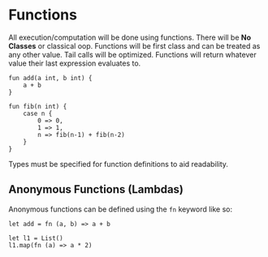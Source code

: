 # Functions

All execution/computation will be done using functions.
There will be **No Classes** or classical oop.
Functions will be first class and can be treated as any other value.
Tail calls will be optimized.
Functions will return whatever value their last expression evaluates to.

```text
fun add(a int, b int) {
	a + b
}

fun fib(n int) {
	case n {
		0 => 0,
		1 => 1,
		n => fib(n-1) + fib(n-2) 
	}
}
```

Types must be specified for function definitions to aid readability.

## Anonymous Functions (Lambdas)

Anonymous functions can be defined using the `fn` keyword like so:

```text
let add = fn (a, b) => a + b

let l1 = List()
l1.map(fn (a) => a * 2)
```